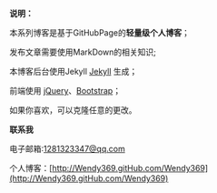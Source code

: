 **说明：**

本系列博客是基于GitHubPage的**轻量级个人博客**；

发布文章需要使用MarkDown的相关知识;

本博客后台使用Jekyll [Jekyll](http://jekyllrb.com) 生成；

前端使用 [jQuery](http://jquery.com)、[Bootstrap](http://getbootstrap.com/2.3.2/)；

如果你喜欢，可以克隆任意的更改。

**联系我**

电子邮箱:1281323347@qq.com

个人博客：[http://Wendy369.gitHub.com/Wendy369](http://Wendy369.gitHub.com/Wendy369)
